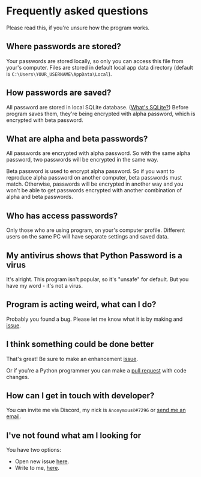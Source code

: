# Frequently asked questions
Please read this, if you're unsure how the program works.


## Where passwords are stored?

Your passwords are stored locally, so only you can access this file from your's computer. Files are stored in default
local app data directory (default is `C:\Users\YOUR_USERNAME\AppData\Local`).


## How passwords are saved?

All password are stored in local SQLite database. ([What's SQLite?][sqlite]) Before program saves them, they're
being encrypted with alpha password, which is encrypted with beta password.


## What are alpha and beta passwords?

All passwords are encrypted with alpha password. So with the same alpha password, two passwords will be encrypted in
the same way.

Beta password is used to encrypt alpha password. So if you want to reproduce alpha password on another computer,
beta passwords must match. Otherwise, passwords will be encrypted in another way and you won't be able to get passwords
encrypted with another combination of alpha and beta passwords.


## Who has access passwords?

Only those who are using program, on your's computer profile. Different users on the same PC will have separate settings
and saved data.


## My antivirus shows that Python Password is a virus

It's alright. This program isn't popular, so it's "unsafe" for default. But you have my word - it's not a virus.


## Program is acting weird, what can I do?

Probably you found a bug. Please let me know what it is by making and [issue][issues].


## I think something could be done better

That's great! Be sure to make an enhancement [issue][issues].

Or if you're a Python
programmer you can make a [pull request][pulls] with code changes.


## How can I get in touch with developer?

You can invite me via Discord, my nick is `Anonymous©#7296` or [send me an email][mail].


## I've not found what am I looking for

You have two options:
- Open new issue [here][issues].
- Write to me, [here][mail].


[sqlite]: <https://www.sqlite.org/index.html>
[issues]: <https://github.com/AnonymousX86/Python-Password/issues/new/choose>
[pulls]: <https://github.com/AnonymousX86/Python-Password/pulls>
[mail]: <mailto:jakub.suchenek.25@gmail.com>
